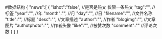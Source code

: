 #数据结构
{
	"news":[
		{
			"ishot":"false",		//是否是热文 仅限一条热文
			"tag":"",			//标签
			"year":"",		//年
			"month":"",		//月
			"day":"",		//日
			"filename":"",		//文件名称
			"title":"",		//标题
			"desc":"",		//文章描述
			"author":"",		//作者
			"blogimg":"",		//文章图片
			"authotphoto":"",	//作者头像
			"like":"",		//被赞次数
			"comment":""		//评论次数
		}
	]
}